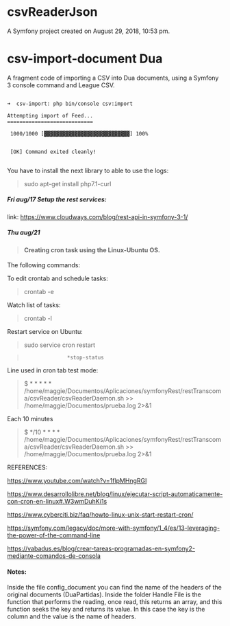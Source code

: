 csvReaderJson
================

A Symfony project created on August 29, 2018, 10:53 pm.

csv-import-document Dua
========================

A fragment code of importing a CSV into Dua documents, using
a Symfony 3 console command and League CSV.

``` language-bash

➜  csv-import: php bin/console csv:import                      

Attempting import of Feed...
============================

 1000/1000 [▓▓▓▓▓▓▓▓▓▓▓▓▓▓▓▓▓▓▓▓▓▓▓▓▓▓▓▓] 100%

                                                                                                                        
 [OK] Command exited cleanly!                                                                                           
                                                                                                                        
```

You have to install the next library to able to use the logs:

> sudo apt-get install php7.1-curl 

##### Fri aug/17 Setup the rest services:

link: https://www.cloudways.com/blog/rest-api-in-symfony-3-1/


##### Thu aug/21
 
> #### Creating cron task using the Linux-Ubuntu OS.
 
The following commands:

To edit crontab and schedule tasks:

>crontab -e  

Watch list of tasks:

>crontab -l

Restart service on Ubuntu:

> sudo service cron restart

>                   *stop-status

Line used in cron tab test mode:

> $ * * * * * /home/maggie/Documentos/Aplicaciones/symfonyRest/restTranscoma/csvReader/csvReaderDaemon.sh >> /home/maggie/Documentos/prueba.log 2>&1

Each 10 minutes

> $ */10 * * * * /home/maggie/Documentos/Aplicaciones/symfonyRest/restTranscoma/csvReader/csvReaderDaemon.sh >> /home/maggie/Documentos/prueba.log 2>&1

REFERENCES:
 
https://www.youtube.com/watch?v=1flpMHngRGI

https://www.desarrollolibre.net/blog/linux/ejecutar-script-automaticamente-con-cron-en-linux#.W3wmDuhKi1s

https://www.cyberciti.biz/faq/howto-linux-unix-start-restart-cron/

https://symfony.com/legacy/doc/more-with-symfony/1_4/es/13-leveraging-the-power-of-the-command-line

https://vabadus.es/blog/crear-tareas-programadas-en-symfony2-mediante-comandos-de-consola

#### Notes:

Inside the file config_document you can find the name of the headers of the original documents (DuaPartidas). Inside
the folder Handle File is the function that performs the reading, once read, this returns an array, and this function 
seeks the key and returns its value. In this case the key is the column and the value is the name of headers.
